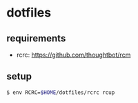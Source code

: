# dotfiles

## requirements

- rcrc: https://github.com/thoughtbot/rcm

## setup

```bash
$ env RCRC=$HOME/dotfiles/rcrc rcup
```
